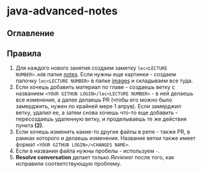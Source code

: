 # java-advanced-notes

## Оглавление

## Правила

1. Для каждого нового занятия создаем заметку `lec<LECTURE NUMBER>.md`в папке [notes](notes/). Если нужны еще картинки - создаем папочку `lec<LECTURE NUMBER>` в папке [images](images/) и складываем все туда.
1. Если хочешь добавить материал по главе - создаешь ветку с названием `<YOUR GITHUB LOGIN>/lec<LECTURE NUMBER>` - в ней делаешь все изменения, а далее делаешь PR (чтобы его можно было замерджить, нужен по крайней мере 1 апрув). Если замерджил ветку, удалил ее, а затем снова хочешь что-то еще добавить - пересоздаешь удаленную ветку, и проделываешь те же действия пункта __(2)__.
1. Если хочешь изменить какие-то другие файлы в репе - также PR, в рамках которого и делаешь изменения. Название ветки также имеет формат `<YOUR GITHUB LOGIN>/<CHANGES NAME>`.
1. Если в названии файла нужны пробелы - используем `-`.
1. __Resolve conversation__ делает только _Reviewer_ после того, как исправили соответствующую проблему.
